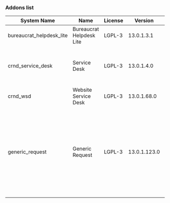 ### Addons list

| System Name | Name | License | Version | Summary | Price |
|---|---|---|---|---|---|
| bureaucrat_helpdesk_lite | Bureaucrat Helpdesk Lite | LGPL-3 | 13.0.1.3.1 |          Help desk      | 0.0 |
| crnd_service_desk | Service Desk | LGPL-3 | 13.0.1.4.0 |          Process addon for the Website Service Desk application.      |  |
| crnd_wsd | Website Service Desk | LGPL-3 | 13.0.1.68.0 | Website UI for Service Desk |  |
| generic_request | Generic Request | LGPL-3 | 13.0.1.123.0 |          Incident management and helpdesk system - logging, recording,         tracking, addressing, handling and archiving         issues that occur in daily routine.      |  |

